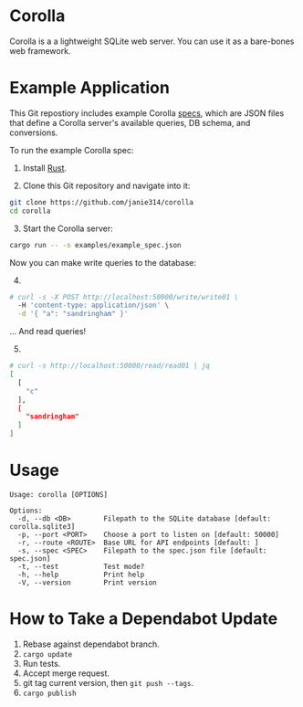 # Corolla

Corolla is a a lightweight SQLite web server. You can use it as a bare-bones web
framework.

# Example Application

This Git repostiory includes example Corolla
[specs](https://github.com/janie314/corolla/blob/main/examples/), which are JSON
files that define a Corolla server's available queries, DB schema, and
conversions.

To run the example Corolla spec:

1. Install [Rust](https://www.rust-lang.org/).

2. Clone this Git repository and navigate into it:

```bash
git clone https://github.com/janie314/corolla
cd corolla
```

3. Start the Corolla server:

```bash
cargo run -- -s examples/example_spec.json
```

Now you can make write queries to the database:

4.

```bash
# curl -s -X POST http://localhost:50000/write/write01 \
  -H 'content-type: application/json' \
  -d '{ "a": "sandringham" }'
```

... And read queries!

5.

```bash
# curl -s http://localhost:50000/read/read01 | jq
[
  [
    "c"
  ],
  [
    "sandringham"
  ]
]
```

# Usage

```
Usage: corolla [OPTIONS]

Options:
  -d, --db <DB>        Filepath to the SQLite database [default: corolla.sqlite3]
  -p, --port <PORT>    Choose a port to listen on [default: 50000]
  -r, --route <ROUTE>  Base URL for API endpoints [default: ]
  -s, --spec <SPEC>    Filepath to the spec.json file [default: spec.json]
  -t, --test           Test mode?
  -h, --help           Print help
  -V, --version        Print version
```

# How to Take a Dependabot Update

1. Rebase against dependabot branch.
1. `cargo update`
1. Run tests.
1. Accept merge request.
1. git tag current version, then `git push --tags`.
1. `cargo publish`
